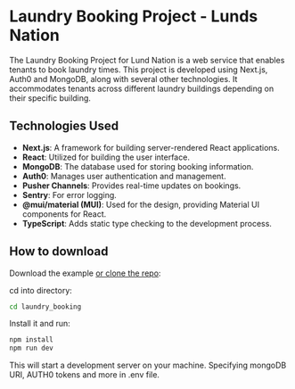 # Laundry Booking Project - Lunds Nation

The Laundry Booking Project for Lund Nation is a web service that enables tenants to book laundry times. This project is
developed using Next.js, Auth0 and MongoDB, along with several other technologies. It accommodates tenants across
different
laundry buildings depending on their specific building.

## Technologies Used

- **Next.js**: A framework for building server-rendered React applications.
- **React**: Utilized for building the user interface.
- **MongoDB**: The database used for storing booking information.
- **Auth0**: Manages user authentication and management.
- **Pusher Channels**: Provides real-time updates on bookings.
- **Sentry**: For error logging.
- **@mui/material (MUI)**: Used for the design, providing Material UI components for React.
- **TypeScript**: Adds static type checking to the development process.

## How to download

Download the example [or clone the repo](https://github.com/lundsnation/laundry_booking.git):

cd into directory:

```sh
cd laundry_booking
```

Install it and run:

```sh
npm install
npm run dev
```

This will start a development server on your machine. Specifying mongoDB URI, AUTH0 tokens and more in .env file.